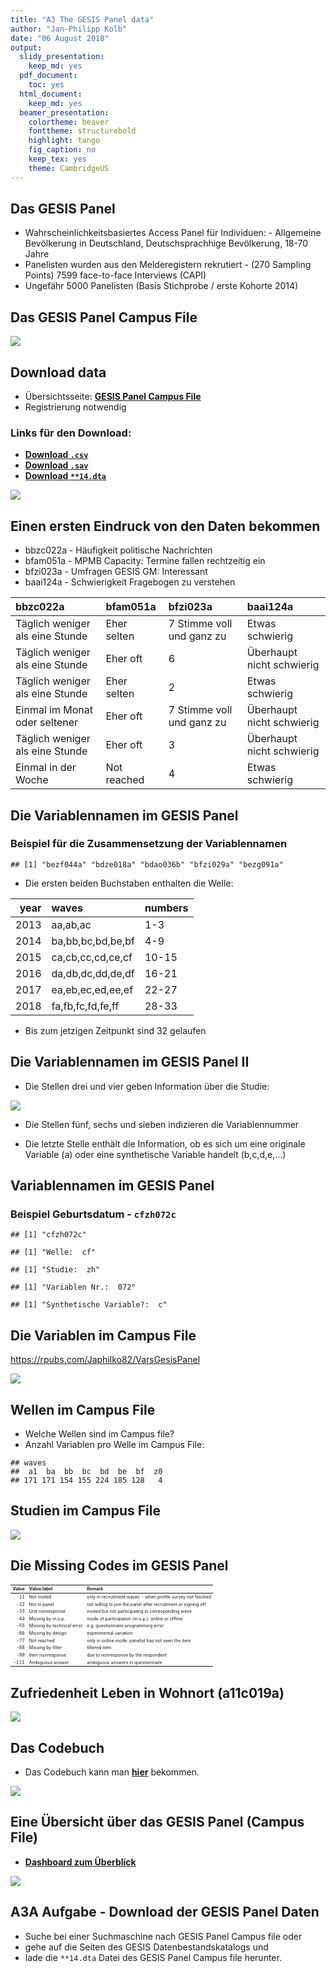 ```yaml
---
title: "A3 The GESIS Panel data"
author: "Jan-Philipp Kolb"
date: "06 August 2018"
output:
  slidy_presentation:
    keep_md: yes
  pdf_document:
    toc: yes
  html_document:
    keep_md: yes
  beamer_presentation:
    colortheme: beaver
    fonttheme: structurebold
    highlight: tango
    fig_caption: no
    keep_tex: yes
    theme: CambridgeUS
---
```







## Das GESIS Panel 

- Wahrscheinlichkeitsbasiertes  Access Panel für Individuen: - Allgemeine Bevölkerung in Deutschland, Deutschsprachhige Bevölkerung, 18-70 Jahre
- Panelisten wurden aus den Melderegistern rekrutiert  - (270 Sampling Points) 
7599 face-to-face Interviews (CAPI)
- Ungefähr 5000 Panelisten (Basis Stichprobe / erste Kohorte 2014)

## Das GESIS Panel Campus File

![](figure/gpdata.PNG)

## Download data

- Übersichtsseite: [**GESIS Panel Campus File**](https://www.gesis.org/gesis-panel/data/)
- Registrierung notwendig


### Links für den Download:

- [**Download `.csv`**](https://dbk.gesis.org/dbksearch/download.asp?db=D&id=62367)
- [**Download `.sav`**](https://dbk.gesis.org/dbksearch/download.asp?db=D&id=62369)
- [**Download `**14.dta`**](https://dbk.gesis.org/dbksearch/download.asp?db=D&id=62371)


![](figure/filenamesGP2.PNG)

## Einen ersten Eindruck von den Daten bekommen













- bbzc022a - Häufigkeit politische Nachrichten
- bfam051a - MPMB Capacity: Termine fallen rechtzeitig ein
- bfzi023a - Umfragen GESIS GM: Interessant
- baai124a - Schwierigkeit Fragebogen zu verstehen

<!--
- `z000005z` - [**Digital Object Identifier (doi)**](https://de.wikipedia.org/wiki/Digital_Object_Identifier)
- `a11c019a` - Zufriedenheit Leben in Wohnort
-->

<table>
 <thead>
  <tr>
   <th style="text-align:left;"> bbzc022a </th>
   <th style="text-align:left;"> bfam051a </th>
   <th style="text-align:left;"> bfzi023a </th>
   <th style="text-align:left;"> baai124a </th>
  </tr>
 </thead>
<tbody>
  <tr>
   <td style="text-align:left;"> Täglich weniger als eine Stunde </td>
   <td style="text-align:left;"> Eher selten </td>
   <td style="text-align:left;"> 7 Stimme voll und ganz zu </td>
   <td style="text-align:left;"> Etwas schwierig </td>
  </tr>
  <tr>
   <td style="text-align:left;"> Täglich weniger als eine Stunde </td>
   <td style="text-align:left;"> Eher oft </td>
   <td style="text-align:left;"> 6 </td>
   <td style="text-align:left;"> Überhaupt nicht schwierig </td>
  </tr>
  <tr>
   <td style="text-align:left;"> Täglich weniger als eine Stunde </td>
   <td style="text-align:left;"> Eher selten </td>
   <td style="text-align:left;"> 2 </td>
   <td style="text-align:left;"> Etwas schwierig </td>
  </tr>
  <tr>
   <td style="text-align:left;"> Einmal im Monat oder seltener </td>
   <td style="text-align:left;"> Eher oft </td>
   <td style="text-align:left;"> 7 Stimme voll und ganz zu </td>
   <td style="text-align:left;"> Überhaupt nicht schwierig </td>
  </tr>
  <tr>
   <td style="text-align:left;"> Täglich weniger als eine Stunde </td>
   <td style="text-align:left;"> Eher oft </td>
   <td style="text-align:left;"> 3 </td>
   <td style="text-align:left;"> Überhaupt nicht schwierig </td>
  </tr>
  <tr>
   <td style="text-align:left;"> Einmal in der Woche </td>
   <td style="text-align:left;"> Not reached </td>
   <td style="text-align:left;"> 4 </td>
   <td style="text-align:left;"> Etwas schwierig </td>
  </tr>
</tbody>
</table>



## Die Variablennamen im GESIS Panel

### Beispiel für die Zusammensetzung der Variablennamen


```
## [1] "bezf044a" "bdze018a" "bdao036b" "bfzi029a" "bezg091a"
```



- Die ersten beiden Buchstaben enthalten die Welle:



<table>
 <thead>
  <tr>
   <th style="text-align:right;"> year </th>
   <th style="text-align:left;"> waves </th>
   <th style="text-align:left;"> numbers </th>
  </tr>
 </thead>
<tbody>
  <tr>
   <td style="text-align:right;"> 2013 </td>
   <td style="text-align:left;"> aa,ab,ac </td>
   <td style="text-align:left;"> 1-3 </td>
  </tr>
  <tr>
   <td style="text-align:right;"> 2014 </td>
   <td style="text-align:left;"> ba,bb,bc,bd,be,bf </td>
   <td style="text-align:left;"> 4-9 </td>
  </tr>
  <tr>
   <td style="text-align:right;"> 2015 </td>
   <td style="text-align:left;"> ca,cb,cc,cd,ce,cf </td>
   <td style="text-align:left;"> 10-15 </td>
  </tr>
  <tr>
   <td style="text-align:right;"> 2016 </td>
   <td style="text-align:left;"> da,db,dc,dd,de,df </td>
   <td style="text-align:left;"> 16-21 </td>
  </tr>
  <tr>
   <td style="text-align:right;"> 2017 </td>
   <td style="text-align:left;"> ea,eb,ec,ed,ee,ef </td>
   <td style="text-align:left;"> 22-27 </td>
  </tr>
  <tr>
   <td style="text-align:right;"> 2018 </td>
   <td style="text-align:left;"> fa,fb,fc,fd,fe,ff </td>
   <td style="text-align:left;"> 28-33 </td>
  </tr>
</tbody>
</table>

<!--
- Bis zum jetzigen Zeitpunkt sind 34 gelaufen
-->

- Bis zum jetzigen Zeitpunkt sind 32 gelaufen

## Die Variablennamen im GESIS Panel II

- Die Stellen drei und vier geben Information über die Studie: 

![](figure/examplestudies.PNG)

- Die Stellen fünf, sechs und sieben indizieren die Variablennummer

- Die letzte Stelle enthält die Information, ob es sich um eine originale Variable (a) oder eine synthetische Variable handelt (b,c,d,e,...)

## Variablennamen im GESIS Panel

### Beispiel Geburtsdatum - `cfzh072c`


```
## [1] "cfzh072c"
```

```
## [1] "Welle:  cf"
```

```
## [1] "Studie:  zh"
```

```
## [1] "Variablen Nr.:  072"
```

```
## [1] "Synthetische Variable?:  c"
```

## Die Variablen im Campus File

https://rpubs.com/Japhilko82/VarsGesisPanel

![](figure/rpubs_varspuf.PNG)

<!--
## The waves in the GESIS panel

<table>
<tbody>
  <tr>
   <td style="text-align:left;"> 2013: aa </td>
   <td style="text-align:left;"> 2014: bd </td>
   <td style="text-align:left;"> 2016: da </td>
   <td style="text-align:left;"> 2017: ed </td>
  </tr>
  <tr>
   <td style="text-align:left;"> 2013: ab </td>
   <td style="text-align:left;"> 2014: be </td>
   <td style="text-align:left;"> 2016: db </td>
   <td style="text-align:left;"> 2017: ee </td>
  </tr>
  <tr>
   <td style="text-align:left;"> 2013: ac </td>
   <td style="text-align:left;"> 2014: bf </td>
   <td style="text-align:left;"> 2016: dc </td>
   <td style="text-align:left;"> 2017: ef </td>
  </tr>
  <tr>
   <td style="text-align:left;"> 2013: ad </td>
   <td style="text-align:left;"> 2015: ca </td>
   <td style="text-align:left;"> 2016: dd </td>
   <td style="text-align:left;"> 2018: fa </td>
  </tr>
  <tr>
   <td style="text-align:left;"> 2013: ae </td>
   <td style="text-align:left;"> 2015: cb </td>
   <td style="text-align:left;"> 2016: de </td>
   <td style="text-align:left;"> 2018: fb </td>
  </tr>
  <tr>
   <td style="text-align:left;"> 2013: af </td>
   <td style="text-align:left;"> 2015: cc </td>
   <td style="text-align:left;"> 2016: df </td>
   <td style="text-align:left;"> 2018: fc </td>
  </tr>
  <tr>
   <td style="text-align:left;"> 2014: ba </td>
   <td style="text-align:left;"> 2015: cd </td>
   <td style="text-align:left;"> 2017: ea </td>
   <td style="text-align:left;"> 2018: fd </td>
  </tr>
  <tr>
   <td style="text-align:left;"> 2014: bb </td>
   <td style="text-align:left;"> 2015: ce </td>
   <td style="text-align:left;"> 2017: eb </td>
   <td style="text-align:left;"> 2018: fe </td>
  </tr>
  <tr>
   <td style="text-align:left;"> 2014: bc </td>
   <td style="text-align:left;"> 2015: cf </td>
   <td style="text-align:left;"> 2017: ec </td>
   <td style="text-align:left;"> 2018: ff </td>
  </tr>
</tbody>
</table>



## The studies in the GESIS Panel



|   |Study |Study title                                                                                 |waves     |
|:--|:-------------|:--------------------------------------------------------------------------------------------|:----------|
|  |ag            |Environmental Spatial Strategies                                                             |ba         |
| |an            |Leisure travel and subjective well-being                                                     |bc, bd, be |
| |aq            |Pro-environmental Behavior in High Cost Situations                                           |be, cb     |
| |bw            |Space-sets: the scope and characteristics of national and international mobility experiences |           |


## The Welcome Surveys

- a11 - first cohort 2013
- d11 - second cohort 2016
- f11 - third cohort 2018
-->


## Wellen im Campus File

- Welche Wellen sind im Campus file?
- Anzahl Variablen pro Welle im Campus File:


```
## waves
##  a1  ba  bb  bc  bd  be  bf  z0 
## 171 171 154 155 224 185 128   4
```

## Studien im Campus File
















![](figure/GPstudies_CampusFile.PNG)

## Die Missing Codes im GESIS Panel

<!--
![](figure/MissingScheme.PNG)
-->




<table class="table table-striped table-hover" style="font-size: 7px; margin-left: auto; margin-right: auto;">
 <thead>
  <tr>
   <th style="text-align:right;"> Value </th>
   <th style="text-align:left;"> Value.label </th>
   <th style="text-align:left;"> Remark </th>
  </tr>
 </thead>
<tbody>
  <tr>
   <td style="text-align:right;"> -11 </td>
   <td style="text-align:left;"> Not invited </td>
   <td style="text-align:left;"> only in recruitment waves - when profile survey not finished </td>
  </tr>
  <tr>
   <td style="text-align:right;"> -22 </td>
   <td style="text-align:left;"> Not in panel </td>
   <td style="text-align:left;"> not willing to join the panel after recruitment or signing off </td>
  </tr>
  <tr>
   <td style="text-align:right;"> -33 </td>
   <td style="text-align:left;"> Unit nonresponse </td>
   <td style="text-align:left;"> invited but not participating in corresponding wave </td>
  </tr>
  <tr>
   <td style="text-align:right;"> -44 </td>
   <td style="text-align:left;"> Missing by m.o.p. </td>
   <td style="text-align:left;"> mode of participation (m.o.p.): online or offline </td>
  </tr>
  <tr>
   <td style="text-align:right;"> -55 </td>
   <td style="text-align:left;"> Missing by technical error </td>
   <td style="text-align:left;"> e.g. questionnaire programming error </td>
  </tr>
  <tr>
   <td style="text-align:right;"> -66 </td>
   <td style="text-align:left;"> Missing by design </td>
   <td style="text-align:left;"> experimental variation </td>
  </tr>
  <tr>
   <td style="text-align:right;"> -77 </td>
   <td style="text-align:left;"> Not reached </td>
   <td style="text-align:left;"> only in online mode: panelist has not seen the item </td>
  </tr>
  <tr>
   <td style="text-align:right;"> -88 </td>
   <td style="text-align:left;"> Missing by filter </td>
   <td style="text-align:left;"> filtered item </td>
  </tr>
  <tr>
   <td style="text-align:right;"> -99 </td>
   <td style="text-align:left;"> Item nonresponse </td>
   <td style="text-align:left;"> due to nonresponse by the respondent </td>
  </tr>
  <tr>
   <td style="text-align:right;"> -111 </td>
   <td style="text-align:left;"> Ambiguous answer </td>
   <td style="text-align:left;"> ambiguous answers in questionnaire </td>
  </tr>
</tbody>
</table>



<!--
## Variablennamen im GESIS Panel

### Beispiel Geburtsdatum


```
## [1] "cfzh072c"
```

```
## [1] "Welle:  cf"
```



## The attributes of the GP dataset


```
##  [1] "row.names"        "names"            "datalabel"       
##  [4] "time.stamp"       "formats"          "types"           
##  [7] "val.labels"       "var.labels"       "version"         
## [10] "label.table"      "expansion.fields" "byteorder"       
## [13] "orig.dim"         "class"
```
-->





## Zufriedenheit Leben in Wohnort (a11c019a)

![](A3_GESISPanel_files/figure-slidy/unnamed-chunk-27-1.png)<!-- -->



## Das Codebuch

- Das Codebuch kann man [**hier**](https://www.gesis.org/gesis-panel/documentation/) bekommen.

![](figure/cdb_bbak102a.PNG)


## Eine Übersicht über das GESIS Panel (Campus File)

- [**Dashboard zum Überblick**](http://rpubs.com/Japhilko82/overview_gp)

![](figure/Dashboard_gesispanel.PNG)

##  A3A Aufgabe - Download der GESIS Panel Daten

- Suche bei einer Suchmaschine nach GESIS Panel Campus file oder
- gehe auf die Seiten des GESIS Datenbestandskatalogs und
- lade die `**14.dta` Datei des GESIS Panel Campus file herunter.
